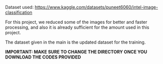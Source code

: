 Dataset used: https://www.kaggle.com/datasets/puneet6060/intel-image-classification

For this project, we reduced some of the images for better and faster processing, and also it is already sufficient for the amount used in this project.

The dataset given in the main is the updated dataset for the training.

**IMPORTANT: MAKE SURE TO CHANGE THE DIRECTORY ONCE YOU DOWNLOAD THE CODES PROVIDED**
